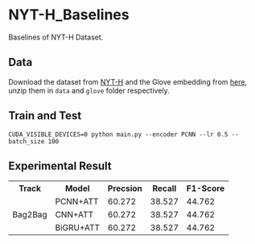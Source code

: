 # NYT-H_Baselines
Baselines of NYT-H Dataset.

## Data
Download the dataset from [NYT-H](https://github.com/Spico197/NYT-H) and the Glove embedding from [here](http://nlp.stanford.edu/data/glove.6B.zip), unzip them in `data` and `glove` folder respectively.

## Train and Test
```
CUDA_VISIBLE_DEVICES=0 python main.py --encoder PCNN --lr 0.5 --batch_size 100
```

## Experimental Result

<table>
    <tr>
        <th> Track </th><th> Model </th><th> Precsion </th> <th> Recall </th> <th> F1-Score </th>
    </tr>
    <tr>
        <td rowspan="3"> Bag2Bag </td><td> PCNN+ATT </td><td> 60.272 </td><td> 38.527 </td><td> 44.762 </td>
    </tr>
    <tr>
        </td><td> CNN+ATT </td><td> 60.272 </td><td> 38.527 </td><td> 44.762 </td>
    </tr>
    <tr>
        </td><td> BiGRU+ATT </td><td> 60.272 </td><td> 38.527 </td><td> 44.762 </td>
    </tr>
</table>

